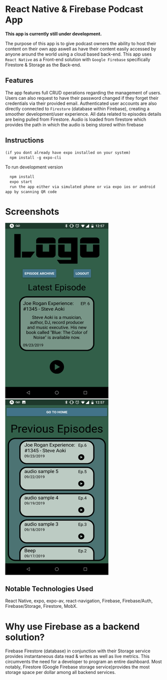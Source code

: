 # React Native &amp; Firebase Podcast App

**This app is currently still under development.**

The purpose of this app is to give podcast owners the ability to host their content on their own app aswell as have their content easily accessed by anyone around the world using a cloud based back-end. This app uses `React Native` as a Front-end solution with `Google Firebase` specifically Firestore & Storage as the Back-end.

## Features

The app features full CRUD operations regarding the management of users. Users can also request to have
their password changed if they forget their credentials via their provided email. Authenticated user accounts are also directly
connected to `Firestore` (database within Firebase), creating a smoother development/user experience. All data related to episodes details are being pulled from Firestore. Audio is loaded from firestore which provides the path in which the audio is being stored within firebase

## Instructions

```
(if you dont already have expo installed on your system)
  npm install -g expo-cli
```

To run development version

```
  npm install
  expo start
  run the app either via simulated phone or via expo ios or android app by scanning QR code
```

# Screenshots

<p float="left">
<img src="Design/github/1.Dashboard.png" height="560" width="330" />  
<img src="Design/github/2.Previous.png" height="560" width="330" />  
</p>

## Notable Technologies Used

React Native, expo, expo-av, react-navigation, Firebase, Firebase/Auth, Firebase/Storage, Firestore, MobX.

# Why use Firebase as a backend solution?

<p>Firebase Firestore (database) in conjunction with their Storage service provides instantaneous data read & writes as well as live metrics. This circumvents the need for a developer to program an entire dashboard. Most notably, Firestore (Google Firebase storage service)provides the most storage space per dollar among all backend services.</p>
